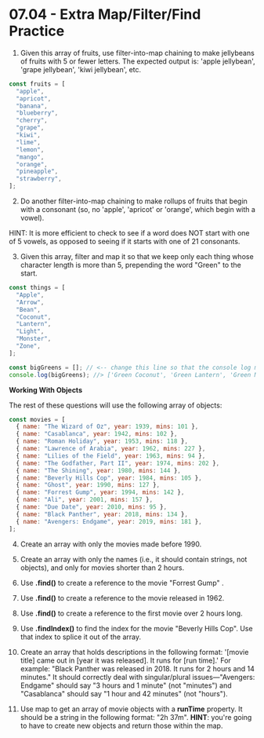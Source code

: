 # 07.04 - Extra Map/Filter/Find Practice

1. Given this array of fruits, use filter-into-map chaining to make jellybeans of fruits with 5 or fewer letters. The expected output is: 'apple jellybean', 'grape jellybean', 'kiwi jellybean', etc.

```js
const fruits = [
  "apple",
  "apricot",
  "banana",
  "blueberry",
  "cherry",
  "grape",
  "kiwi",
  "lime",
  "lemon",
  "mango",
  "orange",
  "pineapple",
  "strawberry",
];
```

2. Do another filter-into-map chaining to make rollups of fruits that begin with a consonant (so, no 'apple', 'apricot' or 'orange', which begin with a vowel).  

HINT: It is more efficient to check to see if a word does NOT start with one of 5 vowels, as opposed to seeing if it starts with one of 21 consonants.

3. Given this array, filter and map it so that we keep only each thing whose character length is more than 5, prepending the word "Green" to the start.

```js
const things = [
  "Apple",
  "Arrow",
  "Bean",
  "Coconut",
  "Lantern",
  "Light",
  "Monster",
  "Zone",
];

const bigGreens = []; // <-- change this line so that the console log matches the comment
console.log(bigGreens); //> ['Green Coconut', 'Green Lantern', 'Green Monster'];
```

**Working With Objects**

The rest of these questions will use the following array of objects:

```js
const movies = [
  { name: "The Wizard of Oz", year: 1939, mins: 101 },
  { name: "Casablanca", year: 1942, mins: 102 },
  { name: "Roman Holiday", year: 1953, mins: 118 },
  { name: "Lawrence of Arabia", year: 1962, mins: 227 },
  { name: "Lilies of the Field", year: 1963, mins: 94 },
  { name: "The Godfather, Part II", year: 1974, mins: 202 },
  { name: "The Shining", year: 1980, mins: 144 },
  { name: "Beverly Hills Cop", year: 1984, mins: 105 },
  { name: "Ghost", year: 1990, mins: 127 },
  { name: "Forrest Gump", year: 1994, mins: 142 },
  { name: "Ali", year: 2001, mins: 157 },
  { name: "Due Date", year: 2010, mins: 95 },
  { name: "Black Panther", year: 2018, mins: 134 },
  { name: "Avengers: Endgame", year: 2019, mins: 181 },
];
```

4. Create an array with only the movies made before 1990.

5. Create an array with only the names (i.e., it should contain strings, not objects), and only for movies shorter than 2 hours.

6. Use **.find()** to create a reference to the movie "Forrest Gump" .

7. Use **.find()** to create a reference to the movie released in 1962.

8. Use **.find()** to create a reference to the first movie over 2 hours long.

9. Use **.findIndex()** to find the index for the movie "Beverly Hills Cop". Use that index to splice it out of the array.

10. Create an array that holds descriptions in the following format: '[movie title] came out in [year it was released]. It runs for [run time].' For example: "Black Panther was released in 2018. It runs for 2 hours and 14 minutes." It should correctly deal with singular/plural issues—"Avengers: Endgame" should say "3 hours and 1 minute" (not "minutes") and "Casablanca" should say "1 hour and 42 minutes" (not "hours").

11. Use map to get an array of movie objects with a **runTime** property. It should be a string in the following format: "2h 37m". **HINT**: you're going to have to create new objects and return those within the map.
